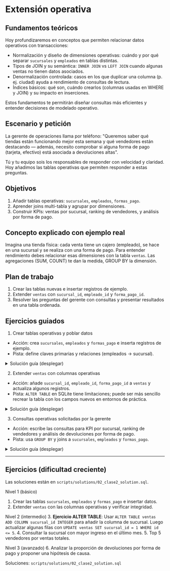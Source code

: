 # Extensión operativa

## Fundamentos teóricos
Hoy profundizaremos en conceptos que permiten relacionar datos operativos con transacciones:

- Normalización y diseño de dimensiones operativas: cuándo y por qué separar `sucursales` y `empleados` en tablas distintas.
- Tipos de JOIN y su semántica: `INNER JOIN` vs `LEFT JOIN` cuando algunas ventas no tienen datos asociados.
- Denormalización controlada: casos en los que duplicar una columna (p. ej. ciudad) ayuda a rendimiento de consultas de lectura.
- Índices básicos: qué son, cuándo crearlos (columnas usadas en WHERE y JOIN) y su impacto en inserciones.

Estos fundamentos te permitirán diseñar consultas más eficientes y entender decisiones de modelado operativo.

## Escenario y petición
La gerente de operaciones llama por teléfono: "Queremos saber qué tiendas están funcionando mejor esta semana y qué vendedores están destacando — además, necesito comprobar si alguna forma de pago (tarjeta, efectivo) está asociada a devoluciones altas".

Tú y tu equipo sois los responsables de responder con velocidad y claridad. Hoy añadimos las tablas operativas que permiten responder a estas preguntas.

## Objetivos

1. Añadir tablas operativas: `sucursales`, `empleados`, `formas_pago`.
2. Aprender joins multi-tabla y agrupar por dimensiones.
3. Construir KPIs: ventas por sucursal, ranking de vendedores, y análisis por forma de pago.

## Concepto explicado con ejemplo real
Imagina una tienda física: cada venta tiene un cajero (empleado), se hace en una sucursal y se realiza con una forma de pago. Para entender rendimiento debes relacionar esas dimensiones con la tabla `ventas`. Las agregaciones (SUM, COUNT) te dan la medida, GROUP BY la dimensión.

## Plan de trabajo
1. Crear las tablas nuevas e insertar registros de ejemplo.
2. Extender `ventas` con `sucursal_id`, `empleado_id` y `forma_pago_id`.
3. Resolver las preguntas del gerente con consultas y presentar resultados en una tabla ordenada.

## Ejercicios guiados


1) Crear tablas operativas y poblar datos

- Acción: crea `sucursales`, `empleados` y `formas_pago` e inserta registros de ejemplo.
- Pista: define claves primarias y relaciones (empleados -> sucursal).

<details>
<summary>Solución guía (desplegar)</summary>

```sql
CREATE TABLE IF NOT EXISTS sucursales (
   sucursal_id INTEGER PRIMARY KEY,
   nombre TEXT,
   ciudad TEXT
);

CREATE TABLE IF NOT EXISTS empleados (
   empleado_id INTEGER PRIMARY KEY,
   nombre TEXT,
   sucursal_id INTEGER,
   FOREIGN KEY(sucursal_id) REFERENCES sucursales(sucursal_id)
);

CREATE TABLE IF NOT EXISTS formas_pago (
   forma_pago_id INTEGER PRIMARY KEY,
   descripcion TEXT
);

INSERT INTO sucursales (nombre, ciudad) VALUES ('Centro', 'Ciudad A'), ('Norte', 'Ciudad B'), ('Sur', 'Ciudad C');
INSERT INTO empleados (nombre, sucursal_id) VALUES ('Pedro',1),('Lucia',1),('Marta',2),('Carlos',2),('Elena',3),('Diego',3);
INSERT INTO formas_pago (descripcion) VALUES ('Efectivo'),('Tarjeta');
```

</details>

2) Extender `ventas` con columnas operativas

- Acción: añade `sucursal_id`, `empleado_id`, `forma_pago_id` a `ventas` y actualiza algunos registros.
- Pista: `ALTER TABLE` en SQLite tiene limitaciones; puede ser más sencillo recrear la tabla con los campos nuevos en entornos de práctica.

<details>
<summary>Solución guía (desplegar)</summary>

```sql
-- Ejemplo simple: recrear tabla con campos nuevos (en entornos de práctica)
CREATE TABLE ventas_new (
   id INTEGER PRIMARY KEY,
   fecha DATE,
   cliente_id INTEGER,
   producto_id INTEGER,
   cantidad INTEGER,
   total REAL,
   sucursal_id INTEGER,
   empleado_id INTEGER,
   forma_pago_id INTEGER
);
INSERT INTO ventas_new (id, fecha, cliente_id, producto_id, cantidad, total)
   SELECT id, fecha, cliente_id, producto_id, cantidad, total FROM ventas;
DROP TABLE ventas;
ALTER TABLE ventas_new RENAME TO ventas;
```

</details>

3) Consultas operativas solicitadas por la gerente

- Acción: escribe las consultas para KPI por sucursal, ranking de vendedores y análisis de devoluciones por forma de pago.
- Pista: usa `GROUP BY` y joins a `sucursales`, `empleados` y `formas_pago`.

<details>
<summary>Solución guía (desplegar)</summary>

```sql
-- Ventas totales por sucursal
SELECT su.sucursal_id, su.nombre, SUM(v.total) AS ventas_total
FROM ventas v
JOIN sucursales su ON v.sucursal_id = su.sucursal_id
GROUP BY su.sucursal_id, su.nombre
ORDER BY ventas_total DESC;

-- Ranking de vendedores
SELECT e.empleado_id, e.nombre, SUM(v.total) AS ventas_total
FROM ventas v
JOIN empleados e ON v.empleado_id = e.empleado_id
GROUP BY e.empleado_id, e.nombre
ORDER BY ventas_total DESC
LIMIT 5;

-- Forma de pago con más devoluciones (si existe tabla devoluciones)
SELECT f.descripcion, COUNT(d.devolucion_id) AS cantidad_devoluciones
FROM devoluciones d
JOIN ventas v ON d.venta_id = v.venta_id
JOIN formas_pago f ON v.forma_pago_id = f.forma_pago_id
GROUP BY f.forma_pago_id, f.descripcion
ORDER BY cantidad_devoluciones DESC;
```

</details>

---

## Ejercicios (dificultad creciente)

Las soluciones están en `scripts/solutions/02_clase2_solution.sql`.

Nivel 1 (básico)
1. Crear las tablas `sucursales`, `empleados` y `formas_pago` e insertar datos.
2. Extender `ventas` con las columnas operativas y verificar integridad.

Nivel 2 (intermedio)
3. **Ejercicio ALTER TABLE**: Usar `ALTER TABLE ventas ADD COLUMN sucursal_id INTEGER` para añadir la columna de sucursal. Luego actualizar algunas filas con `UPDATE ventas SET sucursal_id = 1 WHERE id <= 5`.
4. Consultar la sucursal con mayor ingreso en el último mes.
5. Top 5 vendedores por ventas totales.

Nivel 3 (avanzado)
6. Analizar la proporción de devoluciones por forma de pago y proponer una hipótesis de causa.

Soluciones: `scripts/solutions/02_clase2_solution.sql`
